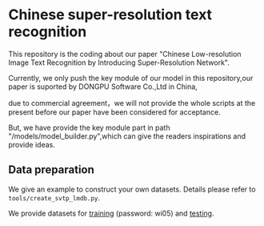 # Chinese super-resolution text recognition

This repository is the coding about our paper "Chinese Low-resolution Image Text Recognition by Introducing Super-Resolution Network".

Currently, we only push the key module of our model in this repository,our paper is suported by DONGPU Software Co.,Ltd in China,

due to commercial agreement，we will not provide the whole scripts at the present before our paper have been considered for acceptance. 

But, we have provide the key module part in path "/models/model_builder.py",which can give the readers inspirations and provide ideas.






## Data preparation

We give an example to construct your own datasets. Details please refer to `tools/create_svtp_lmdb.py`.

We provide datasets for [training](https://pan.baidu.com/s/1BMYb93u4gW_3GJdjBWSCSw&shfl=sharepset) (password: wi05) and [testing](https://drive.google.com/open?id=1U4mGLlsm9Ade1-gQOyd6He5R0yiaafYJ).
